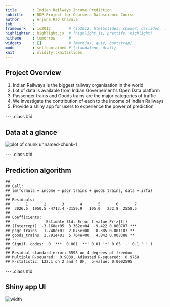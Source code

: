 ```yaml
---
title       : Indian Railways Income Prediction
subtitle    : DDP Project for Coursera Datascience Course
author      : Arjuna Rao Chavala
job         : 
framework   : io2012        # {io2012, html5slides, shower, dzslides, ...}
highlighter : highlight.js  # {highlight.js, prettify, highlight}
hitheme     : tomorrow      # 
widgets     : []            # {mathjax, quiz, bootstrap}
mode        : selfcontained # {standalone, draft}
knit        : slidify::knit2slides
---
```


## Project Overview

1. Indian Railways is the biggest railway organisation in the world
2. Lot of data is available from Indian Governement's Open Data platform
3. Passenger trains and Goods trains are the major categories of traffic
4. We investigate the contribution of each to the income of Indian Railways
5. Provide a shiny app for users to experience the power of prediction

--- .class #id 

## Data at a glance
![plot of chunk unnamed-chunk-1](assets/fig/unnamed-chunk-1-1.png) 

--- .class #id


## Prediction algorithm

```
## 
## Call:
## lm(formula = income ~ psgr_trains + goods_trains, data = irfa)
## 
## Residuals:
##       1       2       3       4       5       6       7 
##  3026.5  1950.5 -4713.4 -3159.9   105.0   232.8  2558.5 
## 
## Coefficients:
##                Estimate Std. Error t value Pr(>|t|)    
## (Intercept)  -3.168e+05  3.362e+04  -9.422 0.000707 ***
## psgr_trains   1.740e+01  2.075e+00   8.385 0.001107 ** 
## goods_trains  2.791e+01  5.764e+00   4.842 0.008388 ** 
## ---
## Signif. codes:  0 '***' 0.001 '**' 0.01 '*' 0.05 '.' 0.1 ' ' 1
## 
## Residual standard error: 3598 on 4 degrees of freedom
## Multiple R-squared:  0.9839,	Adjusted R-squared:  0.9758 
## F-statistic: 122.1 on 2 and 4 DF,  p-value: 0.0002595
```

--- .class #id

## Shiny app UI
![width](ind.png)


